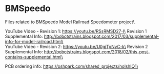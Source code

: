 # BMSpeedo
Files related to BMSpeedo Model Railroad Speedometer project\

YouTube Video - Revision 1:     https://youtu.be/RSsRMSD27-I\
Revision 1 Supplemental Info:   http://bobotstrains.blogspot.com/2017/03/supplemental-info-for-model-railroad.html\
\
YouTube Video - Revision 2:     https://youtu.be/U0gjTpNyC-k\
Revision 2 Supplemental Info:   http://bobotstrains.blogspot.com/2018/02/this-post-contains-supplemental.html\

PCB ordering info:              https://oshpark.com/shared_projects/noIshIQ1\

